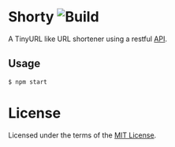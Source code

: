 Shorty ![Build](https://img.shields.io/travis/cuhsat/shorty.svg)
======
A TinyURL like URL shortener using a restful [API](api.raml).

Usage
-----
```
$ npm start
```

License
=======
Licensed under the terms of the [MIT License](LICENSE).
